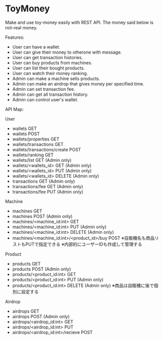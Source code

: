 # ToyMoney
Make and use toy-money easily with REST API.
The money said below is not-real money.

Features:
- User can have a wallet.
- User can give their money to otherone with message.
- User can get transaction histories.
- User can buy products from machines.
- User can list their bought products.
- User can watch their money ranking.
- Admin can make a machine sells products.
- Admin can make an airdrop that gives money per specified time.
- Admin can set transaction fee.
- Admin can get all transaction history.
- Admin can control user's wallet.

API Map:

User
- wallets GET
- wallets POST
- wallets/properties GET
- wallets/transactions GET
- wallets/transactions/create POST
- wallets/ranking GET
- wallets/list GET (Admin only)
- wallets/<wallets_id> GET (Admin only)
- wallets/<wallets_id> PUT (Admin only)
- wallets/<wallets_id> DELETE (Admin only)
- transactions GET (Admin only)
- transactions/fee GET (Admin only)
- transactions/fee PUT (Admin only)

Machine
- machines GET
- machines POST (Admin only)
- machines/<machine_id:int> GET
- machines/<machine_id:int> PUT (Admin only)
- machines/<machine_id:int> DELETE  (Admin only)
- machines/<machine_id:int>/<product_id>/buy POST
※自販機名も商品リストもPUTで指定できる
※内部的にユーザーIDも作成して管理する

Product
- products GET
- products POST (Admin only)
- products/<product_id:int> GET
- products/<product_id:int> PUT (Admin only)
- products/<product_id:int> DELETE (Admin only)
※商品は自販機に後で個別に設定する

Airdrop
- airdrops GET
- airdrops POST (Admin only)
- airdrops/<airdrop_id:int> GET
- airdrops/<airdrop_id:int> PUT
- airdrops/<airdrop_id:int>/recieve POST
